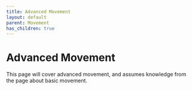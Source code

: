 ```yaml
---
title: Advanced Movement
layout: default
parent: Movement
has_children: true
---
```


# Advanced Movement
This page will cover advanced movement, and assumes knowledge from the page about basic movement.